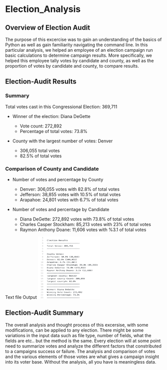 # Election_Analysis

## Overview of Election Audit
The purpose of this excercise was to gain an understanding of the basics of Python as well as gain familiarity navigating the command line. In this particular analysis, we helped an employee of an election campaign run basic calculations to determine campaign results. More specifically, we helped this employee tally votes by candidate and county, as well as the proportion of votes by candidate and county, to compare results.

## Election-Audit Results


### Summary


Total votes cast in this Congressional Election: 369,711


* Winner of the election: Diana DeGette
  * Vote count: 272,892
  * Percentage of total votes: 73.8%


* County with the largest number of votes: Denver
  * 306,055 total votes
  * 82.5% of total votes
  
  
### Comparison of County and Candidate


* Number of votes and percentage by County
  * Denver: 306,055 votes with 82.8% of total votes
  * Jefferson: 38,855 votes with 10.5% of total votes
  * Arapahoe: 24,801 votes with 6.7% of total votes


* Number of votes and percentage by Candidate
  * Diana DeGette: 272,892 votes with 73.8% of total votes
  * Charles Casper Stockham: 85,213 votes with 23% of total votes
  * Raymon Anthony Doane: 11,606 votes with %3.1 of total votes



Text file Output
<img src="https://github.com/niklasax/Election_Analysis/blob/main/Election_Analysis/Summary%20text%20file.png" width="200" height="200" />

## Election-Audit Summary

The overall analysis and thought process of this excersise, with some modifications, can be applied to any election. There might be some variations in the input data such as file type, number of fields, what the fields are etc.. but the method is the same. Every election will at some point need to summarize votes and analyze the different factors that constributed to a campaigns success or failure. The analysis and comparison of votes and the various elements of those votes are what gives a campaign insight into its voter base. Without the analysis, all you have is meaningless data.


